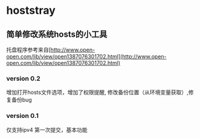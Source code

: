 # hoststray  

## 简单修改系统hosts的小工具  

托盘程序参考来自[http://www.open-open.com/lib/view/open1387076301702.html](http://www.open-open.com/lib/view/open1387076301702.html)


### version 0.2
增加打开hosts文件选项，增加了权限提醒, 修改备份位置（从环境变量获取）,修复备份bug

### version 0.1
仅支持ipv4
第一次提交，基本功能
